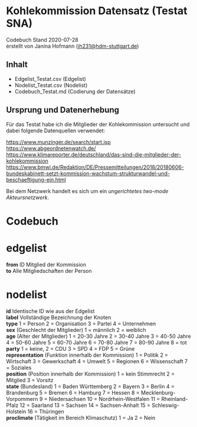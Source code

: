 # Kohlekommission Datensatz (Testat SNA)  #
Codebuch Stand 2020-07-28   
erstellt von Janina Hofmann (jh231@hdm-stuttgart.de)

## Inhalt
- Edgelist_Testat.csv (Edgelist)
- Nodelist_Testat.csv (Nodelist)
- Codebuch_Testat.md (Codierung der Datensätze)

## Ursprung und Datenerhebung

Für das Testat habe ich die Mitglieder der Kohlekommission untersucht und dabei folgende Datenquellen verwendet:

https://www.munzinger.de/search/start.jsp
https://www.abgeordnetenwatch.de/
https://www.klimareporter.de/deutschland/das-sind-die-mitglieder-der-kohlekommission
https://www.bmwi.de/Redaktion/DE/Pressemitteilungen/2018/20180606-bundeskabinett-setzt-kommission-wachstum-strukturwandel-und-beschaeftigung-ein.html

Bei dem Netzwerk handelt es sich um ein *ungerichtetes two-mode Akteursnetzwerk*.

# Codebuch																	
																	
# edgelist		

**from**	ID Mitglied der Kommission																
**to**	Alle Mitgliedschaften der Person																
																	
# nodelist	

**id**	Identische ID wie aus der Edgelist																
**label**	Vollständige Bezeichnung der Knoten																
**type**	1 = Person 2 = Organisation 3 = Partei 4 = Unternehmen																
**sex**	(Geschlecht der Mitglieder) 1 = männlich 2 = weiblich																
**age**	(Alter der Mitglieder) 1 = 20-30 Jahre 2 = 30-40 Jahre 3 = 40-50 Jahre 4 = 50-60 Jahre 5 = 60-70 Jahre 6 = 70-80 Jahre 7 = 80-90 Jahre 8 = tot																
**party**	1 = keine, 2 = CDU 3 = SPD 4 = FDP 5 = Grüne																
**representation**	(Funktion innerhalb der Kommission)  1 = Politik 2 = Wirtschaft 3 = Gewerkschaft 4 = Umwelt 5 = Regionen 6 = Wissenschaft 7 = Soziales																
**position**	(Position innerhalb der Kommission) 1 = kein Stimmrecht 2 = Mitglied 3 = Vorsitz																
**state**	(Bundesland) 1 = Baden Württemberg 2 = Bayern 3 = Berlin 4 = Brandenburg 5 = Bremen 6 = Hamburg 7 = Hessen 8 = Mecklenburg-Vorpommern 9 = Niedersachsen 10 = Nordrhein-Westfalen 11 = Rheinland-Pfalz 12 = Saarland 13 = Sachsen 14 = Sachsen-Anhalt 15 = Schleswig-Holstein 16 = Thüringen																
**proclimate**	(Tätigkeit im Bereich Klimaschutz) 1 = Ja 2 = Nein																
